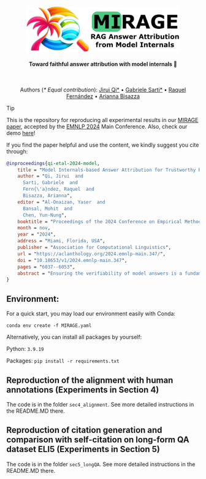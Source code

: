 <div align="center">
  <img src="fig/mirage_logo.png" width="400"/> 
  <h4> Toward faithful answer attribution with model internals 🌴 </h4> 
</div>
<br/>
<div align="center">

Authors (_* Equal contribution_): [Jirui Qi*](https://betswish.github.io/) • [Gabriele Sarti*](https://gsarti.com/) • [Raquel Fernández](https://staff.fnwi.uva.nl/r.fernandezrovira/) • [Arianna Bisazza](https://www.cs.rug.nl/~bisazza/)  
</div>

>[!TIP]
> This is the repository for reproducing all experimental results in our [MIRAGE paper](https://aclanthology.org/2024.emnlp-main.347/), accepted by the [EMNLP 2024](https://2024.emnlp.org/) Main Conference.
> Also, check our demo [here](https://huggingface.co/spaces/gsarti/mirage)!

If you find the paper helpful and use the content, we kindly suggest you cite through:
```bibtex
@inproceedings{qi-etal-2024-model,
    title = "Model Internals-based Answer Attribution for Trustworthy Retrieval-Augmented Generation",
    author = "Qi, Jirui  and
      Sarti, Gabriele  and
      Fern{\'a}ndez, Raquel  and
      Bisazza, Arianna",
    editor = "Al-Onaizan, Yaser  and
      Bansal, Mohit  and
      Chen, Yun-Nung",
    booktitle = "Proceedings of the 2024 Conference on Empirical Methods in Natural Language Processing",
    month = nov,
    year = "2024",
    address = "Miami, Florida, USA",
    publisher = "Association for Computational Linguistics",
    url = "https://aclanthology.org/2024.emnlp-main.347/",
    doi = "10.18653/v1/2024.emnlp-main.347",
    pages = "6037--6053",
    abstract = "Ensuring the verifiability of model answers is a fundamental challenge for retrieval-augmented generation (RAG) in the question answering (QA) domain. Recently, self-citation prompting was proposed to make large language models (LLMs) generate citations to supporting documents along with their answers. However, self-citing LLMs often struggle to match the required format, refer to non-existent sources, and fail to faithfully reflect LLMs' context usage throughout the generation. In this work, we present MIRAGE {--} Model Internals-based RAG Explanations {--} a plug-and-play approach using model internals for faithful answer attribution in RAG applications. MIRAGE detects context-sensitive answer tokens and pairs them with retrieved documents contributing to their prediction via saliency methods. We evaluate our proposed approach on a multilingual extractive QA dataset, finding high agreement with human answer attribution. On open-ended QA, MIRAGE achieves citation quality and efficiency comparable to self-citation while also allowing for a finer-grained control of attribution parameters. Our qualitative evaluation highlights the faithfulness of MIRAGE`s attributions and underscores the promising application of model internals for RAG answer attribution. Code and data released at https://github.com/Betswish/MIRAGE."
}
```


## Environment: 
For a quick start, you may load our environment easily with Conda:
```
conda env create -f MIRAGE.yaml
```

Alternatively, you can install all packages by yourself:

Python: `3.9.19`

Packages: `pip install -r requirements.txt`

## Reproduction of the alignment with human annotations (Experiments in Section 4)
The code is in the folder ``sec4_alignment``. See more detailed instructions in the README.MD there.

## Reproduction of citation generation and comparison with self-citation on long-form QA dataset ELI5 (Experiments in Section 5)
The code is in the folder ``sec5_longQA``. See more detailed instructions in the README.MD there.

  
